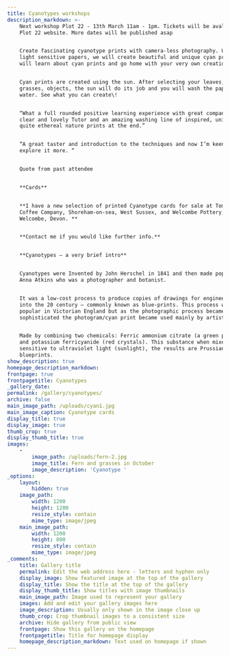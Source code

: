 ```yaml
---
title: Cyanotypes workshops
description_markdown: >-
    Next workshop Plot 22 - 13th March 11am - 1pm. Tickets will be avaliable on
    Plot 22 website. More dates will be published asap


    Create fascinating cyanotype prints with camera-less photography. Using
    light sensitive papers, we will create beautiful and unique cyan prints. You
    will learn about cyan prints and go home with your very own creations.


    Cyan prints are created using the sun. After selecting your leaves, flowers,
    grasses, objects, the sun will do its job and you will wash the paper off in
    water. See what you can create\!


    “What a full rounded positive learning experience with great company, a
    clear and lovely Tutor and an amazing washing line of inspired, unique and
    quite ethereal nature prints at the end.”


    “A great taster and introduction to the techniques and now I’m keen to
    explore it more. “


    Quote from past attendee


    **Cards**


    **I have a new selection of printed Cyanotype cards for sale at Tom Foolery
    Coffee Company, Shoreham-on-sea, West Sussex, and Welcombe Pottery,
    Welcombe, Devon. **


    **Contact me if you would like further info.**


    **Cyanotypes – a very brief intro**


    Cyanotypes were Invented by John Herschel in 1841 and then made popular by
    Anna Atkins who was a photographer and botanist.


    It was a low-cost process to produce copies of drawings for engineers well
    into the 20 century – commonly known as blue-prints. This process was
    popular in Victorian England but as the photographic process became more
    sophisticated the photogram/cyan print became used mainly by artists.


    Made by combining two chemicals: Ferric ammonium citrate (a green powder)
    and potassium ferricyanide (red crystals). This substance when mixed is
    sensitive to ultraviolet light (sunlight), the results are Prussian
    blueprints.
show_description: true
homepage_description_markdown:
frontpage: true
frontpagetitle: Cyanotypes
_gallery_date:
permalink: /gallery/cyanotypes/
archive: false
main_image_path: /uploads/cyan1.jpg
main_image_caption: Cyanotype cards
display_title: true
display_image: true
thumb_crop: true
display_thumb_title: true
images:
    -
        image_path: /uploads/fern-2.jpg
        image_title: Fern and grasses in October
        image_description: 'Cyanotype '
_options:
    layout:
        hidden: true
    image_path:
        width: 1200
        height: 1200
        resize_style: contain
        mime_type: image/jpeg
    main_image_path:
        width: 1200
        height: 800
        resize_style: contain
        mime_type: image/jpeg
_comments:
    title: Gallery title
    permalink: Edit the web address here - letters and hyphen only
    display_image: Show featured image at the top of the gallery
    display_title: Show the title at the top of the gallery
    display_thumb_title: Show titles with image thumbnails
    main_image_path: Image used to represent your gallery
    images: Add and edit your gallery images here
    image_description: Usually only shown in the image close up
    thumb_crop: Crop thumbnail images to a consistent size
    archive: Hide gallery from public view
    frontpage: Show this gallery on the homepage
    frontpagetitle: Title for homepage display
    homepage_description_markdown: Text used on homepage if shown
---
```


